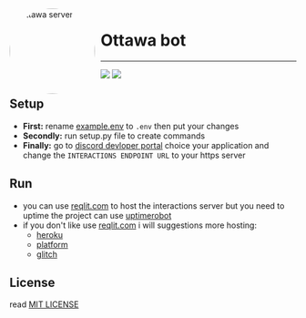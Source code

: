 <img width="150" height="150" align="left" style="float: left; margin: 0 10px 0 0; border-radius: 50%;" alt="Ottawa server" src="https://i.imgur.com/1yIU1Ml.png">

# Ottawa bot

---

[![](https://img.shields.io/discord/843865725886398554.svg?logo=discord&colorB=blue&label=Ottawa4Programming)](https://discord.gg/gPqbwtrt2s)
![](https://img.shields.io/pypi/pyversions/discord-interactions)

## Setup

- **First:** rename [example.env](./example.env) to `.env` then put your changes<br>
- **Secondly:** run setup.py file to create commands
- **Finally:** go to [discord devloper portal](https://discord.com/developers/applications) choice your application and change the `INTERACTIONS ENDPOINT URL` to your https server


## Run

- you can use [reqlit.com](https://replit.com) to host the interactions server but you need to uptime the project can use [uptimerobot](https://uptimerobot.com/) <br>
- if you don't like use [reqlit.com](https://replit.com) i will suggestions more hosting:
    - [heroku](https://www.heroku.com/)
    - [platform](https://platform.sh/marketplace/python/)
    - [glitch](https://glitch.com/)

## License 

read [MIT LICENSE](./LICENSE.md)

